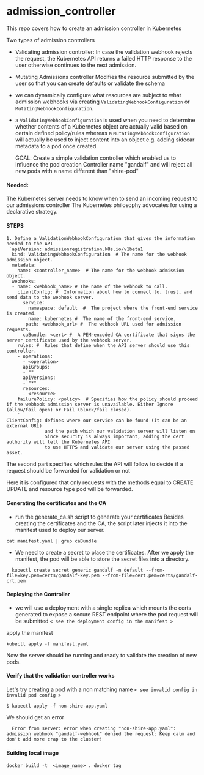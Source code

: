 # admission_controller

This repo covers how to create an admission controller in Kubernetes

Two types of admission controllers
  - Validating admission controller:
    In case the validation webhook rejects the request, the Kubernetes API  returns a failed HTTP
    response to the user  otherwise continues to the next admission.

  - Mutating Admissions controller
    Modifies the resource submitted by the user so that you can create defaults or validate the schema

  - we can dynamically configure what resources are subject to what admission webhooks via
    creating `ValidatingWebhookConfiguration` or `MutatingWebhookConfiguration`.
    
  - a `ValidatingWebhookConfiguration` is used when you need to determine whether contents of a Kubernetes object are actually
    valid based on certain defined policy/rules whereas a `MutatingWebhookConfiguration` will actually be used to
    inject content into an object e.g. adding sidecar metadata to a pod once created.

    GOAL: Create a simple validation controller which enabled us to influence the pod creation
    Controller name "gandalf" and will reject all new pods with a name different than "shire-pod"

#### Needed:

   The Kubernetes server needs to know when to send an incoming request to our admissions controller
   The Kubernetes philosophy advocates for using a declarative strategy.

#### STEPS

    1. Define a ValidationWebhookConfiguration that gives the information needed to the API
     `apiVersion: admissionregistration.k8s.io/v1beta1
      kind: ValidatingWebhookConfiguration  # The name for the webhook admission object.
      metadata:
        name: <controller_name>  # The name for the webhook admission object.
      webhooks:
      - name: <webhook_name> # The name of the webhook to call.
        clientConfig: #  Information about how to connect to, trust, and send data to the webhook server.
          service:
            namespace: default  #  The project where the front-end service is created.
            name: kubernetes #  The name of the front-end service.
           path: <webhook_url> #  The webhook URL used for admission requests.
          caBundle: <cert> #  A PEM-encoded CA certificate that signs the server certificate used by the webhook server.
        rules: #  Rules that define when the API server should use this controller.
        - operations:
          - <operation>
          apiGroups:
          - ""
          apiVersions:
          - "*"
          resources:
          - <resource>
        failurePolicy: <policy>  # Specifies how the policy should proceed if the webhook admission server is unavailable. Either Ignore (allow/fail open) or Fail (block/fail closed).
        `
    ClientConfig: defines where our service can be found (it can be an external URL)
                  and the path which our validation server will listen on
                  Since security is always important, adding the cert authority will tell the Kubernetes API
                  to use HTTPS and validate our server using the passed asset.

   The second part specifies which rules the API will follow to decide if a request should be forwarded for validation
   or not

   Here it is configured that only requests with the methods equal to CREATE UPDATE and resource type pod will be
   forwarded.

#### Generating the certificates and the CA
  - run the generate_ca.sh script to generate your certificates
  Besides creating the certificates and the CA, the script later injects it into the manifest used to deploy our server.
  ```  
  cat manifest.yaml | grep caBundle
  ```
  - We need to create a secret to place the certificates. After we apply the manifest, the pod will be able to store the
  secret files into a directory.
```
  kubectl create secret generic gandalf -n default --from-file=key.pem=certs/gandalf-key.pem --from-file=cert.pem=certs/gandalf-crt.pem
```
#### Deploying the Controller
  - we will use a deployment with a single replica which mounts the certs generated to expose a secure REST endpoint where the pod request will be submitted
      `< see the deployment config in the manifest >`

apply the manifest

``` 
kubectl apply -f manifest.yaml
```
Now the server should be running and ready to validate the creation of new pods.

#### Verify that the validation controller works
Let's try creating a pod with a non matching name
 `< see invalid config in invalid pod config >`

```
$ kubectl apply -f non-shire-app.yaml
```
We should get an error

```
  Error from server: error when creating "non-shire-app.yaml": admission webhook "gandalf-webhook" denied the request: Keep calm and don't add more crap to the cluster!
```

#### Building local image

`docker build -t  <image_name> .
  docker tag
`
